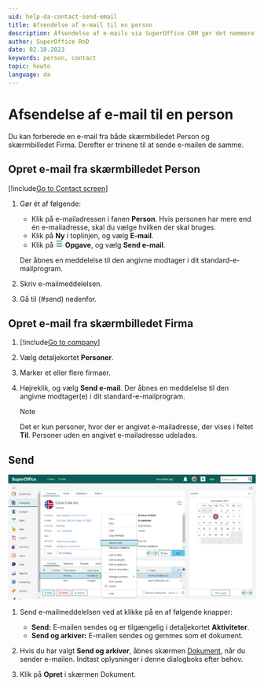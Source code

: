 ```yaml
---
uid: help-da-contact-send-email
title: Afsendelse af e-mail til en person
description: Afsendelse af e-mails via SuperOffice CRM gør det nemmere at dele og gemme al din kundekommunikation ét sted.
author: SuperOffice RnD
date: 02.10.2023
keywords: person, contact
topic: howto
language: da
---
```


# Afsendelse af e-mail til en person

Du kan forberede en e-mail fra både skærmbilledet Person og skærmbilledet Firma. Derefter er trinene til at sende e-mailen de samme.

## Opret e-mail fra skærmbilledet Person

[!include[Go to Contact screen](../../learn/includes/goto-contact.md)]

1. Gør ét af følgende:
    * Klik på e-mailadressen i fanen **Person**. Hvis personen har mere end én e-mailadresse, skal du vælge hvilken der skal bruges.
    * Klik på **Ny** i toplinjen, og vælg **E-mail**.
    * Klik på ![ikon][img1] **Opgave**, og vælg **Send e-mail**.

    Der åbnes en meddelelse til den angivne modtager i dit standard-e-mailprogram.

1. Skriv e-mailmeddelelsen.
1. Gå til (#send) nedenfor.

## Opret e-mail fra skærmbilledet Firma

1. [!include[Go to company](../../learn/includes/goto-company.md)]

1. Vælg detaljekortet **Personer**.

1. Marker et eller flere firmaer.

1. Højreklik, og vælg **Send e-mail**. Der åbnes en meddelelse til den angivne modtager(e) i dit standard-e-mailprogram.

    > [!NOTE]
    > Det er kun personer, hvor der er angivet e-mailadresse, der vises i feltet **Til**. Personer uden en angivet e-mailadresse udelades.

## Send

![Find personen, højreklik og vælg derefter Send mail i menuen -screenshot][img2]

1. Send e-mailmeddelelsen ved at klikke på en af følgende knapper:

    * **Send:** E-mailen sendes og er tilgængelig i detaljekortet **Aktiviteter**.
    * **Send og arkiver:** E-mailen sendes og gemmes som et dokument.

1. Hvis du har valgt **Send og arkiver**, åbnes skærmen [Dokument][1], når du sender e-mailen. Indtast oplysninger i denne dialogboks efter behov.

1. Klik på **Opret** i skærmen Dokument.

<!-- Referenced links -->
[1]: ../../document/learn/screen/index.md

<!-- Referenced images -->
[img1]: ../../../media/icons/btn-menu.png
[img2]: ../../../media/loc/en/contact/email-send-email.png
